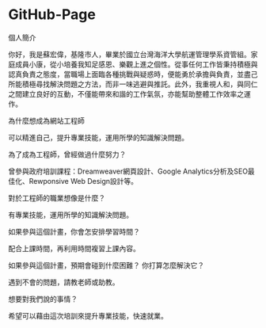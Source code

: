 # GitHub-Page

個人簡介

你好，我是蘇宏偉，基隆市人，畢業於國立台灣海洋大學航運管理學系資管組。家庭成員小康，從小培養我知足感恩、樂觀上進之個性。從事任何工作皆秉持積極與認真負責之態度，當職場上面臨各種挑戰與疑惑時，便能勇於承擔與負責，並盡己所能積極尋找解決問題之方法，而非一味逃避與推託。此外，我重視人和，與同仁之間建立良好的互動，不僅能帶來和諧的工作氣氛，亦能幫助整體工作效率之運作。

為什麼想成為網站工程師

可以精進自己，提升專業技能，運用所學的知識解決問題。


為了成為工程師，曾經做過什麼努力？

曾參與政府培訓課程：Dreamweaver網頁設計、Google Analytics分析及SEO最佳化、Rewponsive Web Design設計等。


對於工程師的職業想像是什麼？

有專業技能，運用所學的知識解決問題。


如果參與這個計畫，你會怎安排學習時間？

配合上課時間，再利用時間複習上課內容。


如果參與這個計畫，預期會碰到什麼困難？ 你打算怎麼解決它？

遇到不會的問題，請教老師或助教。


想要對我們說的事情？

希望可以藉由這次培訓來提升專業技能，快速就業。

